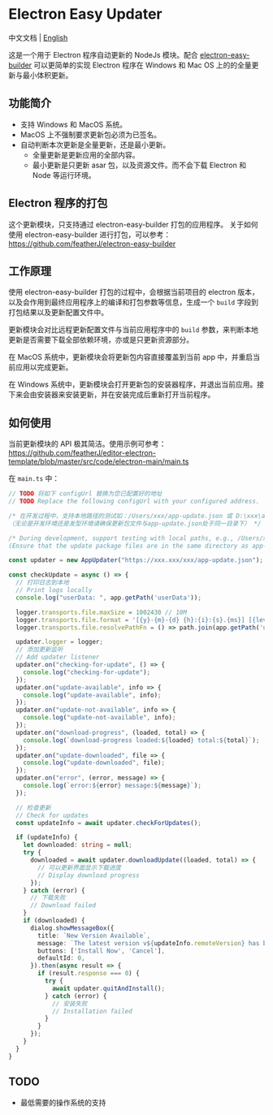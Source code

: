 # Electron Easy Updater

中文文档 | [English](README.md)

这是一个用于 Electron 程序自动更新的 NodeJs 模块。配合 [electron-easy-builder](https://github.com/featherJ/electron-easy-builder) 可以更简单的实现 Electron 程序在 Windows 和 Mac OS 上的的全量更新与最小体积更新。

## 功能简介
* 支持 Windows 和 MacOS 系统。
* MacOS 上不强制要求更新包必须为已签名。
* 自动判断本次更新是全量更新，还是最小更新。
    * 全量更新是更新应用的全部内容。
    * 最小更新是只更新 asar 包，以及资源文件。而不会下载 Electron 和 Node 等运行环境。


## Electron 程序的打包
这个更新模块，只支持通过 electron-easy-builder 打包的应用程序。 关于如何使用 electron-easy-builder 进行打包，可以参考： https://github.com/featherJ/electron-easy-builder


## 工作原理
使用 electron-easy-builder 打包的过程中，会根据当前项目的 electron 版本，以及会作用到最终应用程序上的编译和打包参数等信息，生成一个 `build` 字段到打包结果以及更新配置文件中。

更新模块会对比远程更新配置文件与当前应用程序中的 `build` 参数，来判断本地更新是否需要下载全部依赖环境，亦或是只更新资源部分。

在 MacOS 系统中，更新模块会将更新包内容直接覆盖到当前 app 中，并重启当前应用以完成更新。

在 Windows 系统中，更新模块会打开更新包的安装器程序，并退出当前应用。接下来会由安装器来安装更新，并在安装完成后重新打开当前程序。 

## 如何使用
当前更新模块的 API 极其简洁。使用示例可参考： https://github.com/featherJ/editor-electron-template/blob/master/src/code/electron-main/main.ts

在 `main.ts` 中：
```typescript
// TODO 将如下 configUrl 替换为您已配置好的地址
// TODO Replace the following configUrl with your configured address.

/* 在开发过程中，支持本地路径的测试如：/Users/xxx/app-update.json 或 D:\xxx\app-update.json 
（无论是开发环境还是发型环境请确保更新包文件与app-update.json处于同一目录下） */

/* During development, support testing with local paths, e.g., /Users/xxx/app-update.json or D:\xxx\app-update.json.
(Ensure that the update package files are in the same directory as app-update.json in both development and production environments.) */

const updater = new AppUpdater("https://xxx.xxx/xxx/app-update.json");

const checkUpdate = async () => {
  // 打印日志到本地
  // Print logs locally
  console.log("userData: ", app.getPath('userData'));

  logger.transports.file.maxSize = 1002430 // 10M
  logger.transports.file.format = '[{y}-{m}-{d} {h}:{i}:{s}.{ms}] [{level}]{scope} {text}'
  logger.transports.file.resolvePathFn = () => path.join(app.getPath('userData'), 'logs/main.log')

  updater.logger = logger;
  // 添加更新监听
  // Add updater listener
  updater.on("checking-for-update", () => {
    console.log("checking-for-update");
  });
  updater.on("update-available", info => {
    console.log("update-available", info);
  });
  updater.on("update-not-available", info => {
    console.log("update-not-available", info);
  });
  updater.on("download-progress", (loaded, total) => {
    console.log(`download-progress loaded:${loaded} total:${total}`);
  });
  updater.on("update-downloaded", file => {
    console.log("update-downloaded", file);
  });
  updater.on("error", (error, message) => {
    console.log(`error:${error} message:${message}`);
  });

  // 检查更新
  // Check for updates
  const updateInfo = await updater.checkForUpdates();

  if (updateInfo) {
    let downloaded: string = null;
    try {
      downloaded = await updater.downloadUpdate((loaded, total) => {
        // 可以更新界面显示下载进度
        // Display download progress
      });
    } catch (error) {
      // 下载失败
      // Download failed
    }
    if (downloaded) {
      dialog.showMessageBox({
        title: `New Version Available`,
        message: `The latest version v${updateInfo.remoteVersion} has been downloaded for you.`,
        buttons: ['Install Now', 'Cancel'],
        defaultId: 0,
      }).then(async result => {
        if (result.response === 0) {
          try {
            await updater.quitAndInstall();
          } catch (error) {
            // 安装失败
            // Installation failed
          }
        }
      });
    }
  }
}
```

## TODO
* 最低需要的操作系统的支持